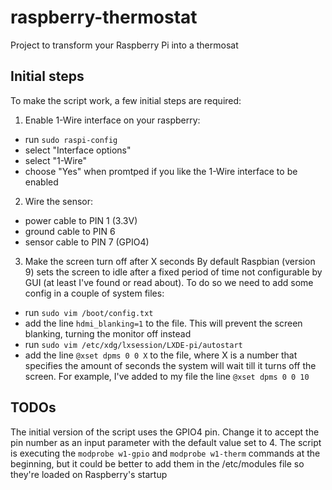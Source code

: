 # raspberry-thermostat
Project to transform your Raspberry Pi into a thermosat


## Initial steps


To make the script work, a few initial steps are required:

1. Enable 1-Wire interface on your raspberry:
  - run `sudo raspi-config`
  - select "Interface options"
  - select "1-Wire"
  - choose "Yes" when promtped if you like the 1-Wire interface to be enabled
2. Wire the sensor:
  - power cable to PIN 1 (3.3V)
  - ground cable to PIN 6
  - sensor cable to PIN 7 (GPIO4)
3. Make the screen turn off after X seconds
  By default Raspbian (version 9) sets the screen to idle after a fixed period of time not configurable by GUI (at least I've found or read about). To do so we need to add some config in a couple of system files:
  - run `sudo vim /boot/config.txt`
  - add the line `hdmi_blanking=1` to the file. This will prevent the screen blanking, turning the monitor off instead
  - run `sudo vim /etc/xdg/lxsession/LXDE-pi/autostart`
  - add the line `@xset dpms 0 0 X` to the file, where X is a number that specifies the amount of seconds the system will wait till it turns off the screen. For example, I've added to my file the line `@xset dpms 0 0 10`

## TODOs

The initial version of the script uses the GPIO4 pin. Change it to accept the pin number as an input parameter with the default value set to 4.
The script is executing the `modprobe w1-gpio` and `modprobe w1-therm` commands at the beginning, but it could be better to add them in the /etc/modules file so they're loaded on Raspberry's startup
